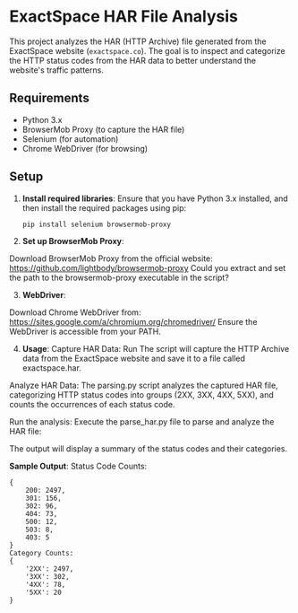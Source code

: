 # ExactSpace HAR File Analysis

This project analyzes the HAR (HTTP Archive) file generated from the ExactSpace website (`exactspace.co`). The goal is to inspect and categorize the HTTP status codes from the HAR data to better understand the website's traffic patterns.

## Requirements

- Python 3.x
- BrowserMob Proxy (to capture the HAR file)
- Selenium (for automation)
- Chrome WebDriver (for browsing)

## Setup

1. **Install required libraries**:
   Ensure that you have Python 3.x installed, and then install the required packages using pip:

   ```bash
   pip install selenium browsermob-proxy
   ```
   
2. **Set up BrowserMob Proxy**:

Download BrowserMob Proxy from the official website: https://github.com/lightbody/browsermob-proxy
Could you extract and set the path to the browsermob-proxy executable in the script?

3. **WebDriver**:

Download Chrome WebDriver from: https://sites.google.com/a/chromium.org/chromedriver/
Ensure the WebDriver is accessible from your PATH.

4. **Usage**:
Capture HAR Data: Run The script will capture the HTTP Archive data from the ExactSpace website and save it to a file called exactspace.har.

Analyze HAR Data: The parsing.py script analyzes the captured HAR file, categorizing HTTP status codes into groups (2XX, 3XX, 4XX, 5XX), and counts the occurrences of each status code.

Run the analysis: Execute the parse_har.py file to parse and analyze the HAR file:

The output will display a summary of the status codes and their categories.

**Sample Output**:
Status Code Counts:
```
{
    200: 2497,
    301: 156,
    302: 96,
    404: 73,
    500: 12,
    503: 8,
    403: 5
}
Category Counts:
{
    '2XX': 2497,
    '3XX': 302,
    '4XX': 78,
    '5XX': 20
}
```
